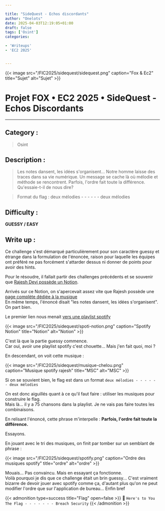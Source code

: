 ```yaml
---

title: "SideQuest - Echos discordants"
author: "Onelots"
date: 2025-04-03T12:19:05+01:00
draft: false
tags: ['Osint']
categories:

- 'Writeups'
- 'EC2 2025'


---
```


{{< image src="/FIC2025/sidequest/sidequest.png" caption="Fox & Ec2" title="Sujet" alt="Sujet" >}}

# Projet FOX • EC2 2025 • SideQuest - Echos Discordants

--- 

## Category :

> Osint 

## Description :

> Les notes dansent, les idées s'organisent... Notre homme laisse des traces dans sa vie numérique. Un message se cache là où mélodie et méthode se rencontrent. Parfois, l'ordre fait toute la différence. Qu'essaie-t-il de nous dire?

> Format du flag : deux mélodies - - - - - - deux mélodies

## Difficulty :

**GUESSY / EASY**

## Write up :

Ce challenge s'est démarqué particulièrement pour son caractère guessy et étrange dans la formulation de l'énoncée, raison pour laquelle les équipes ont préféré ne pas forcément s'attarder dessus ni donner de points pour avoir des hints.

Pour le résoudre, il fallait partir des challenges précédents et se souvenir que [Rajesh Devi possède un Notion](https://mahogany-shallot-cde.notion.site/Rajesh-Devi-s-personal-Notion-174e23272dd68036a383f4a04fdc7691). 

Arrivés sur ce Notion, on s'apercevait assez vite que Rajesh possède une [page complète dédiée à la musique](https://mahogany-shallot-cde.notion.site/My-music-page-1b2e23272dd68089b8bef3dc1b317e83)  
En même temps, l'énoncé disait "les notes dansent, les idées s'organisent". On part bien.

Le premier lien nous menait [vers une playlist spotify](https://open.spotify.com/user/31ldsfcs4zxgjeuumktp7dhfmpg4)

{{< image src="/FIC2025/sidequest/spoti-notion.png" caption="Spotify Notion" title="Notion" alt="Notion" >}}

C'est là que la partie guessy commence.  
Car oui, avoir une playlist spotify c'est chouette... Mais j'en fait quoi, moi ?

En descendant, on voit cette musique :

{{< image src="/FIC2025/sidequest/musique-chelou.png" caption="Musique spotify rajesh" title="MSC" alt="MSC" >}}

Si on se souvient bien, le flag est dans un format `deux mélodies - - - - - - deux mélodies`

On est donc aiguillés quant à ce qu'il faut faire : utiliser les musiques pour construire le flag.  
Mais là... il y a 75 chansons dans la playlist. Je ne vais pas faire toutes les combinaisons.

En relisant l'énoncé, cette phrase m'interpelle : **Parfois, l'ordre fait toute la différence.**

Essayons.

En jouant avec le tri des musiques, on finit par tomber sur un semblant de phrase : 

{{< image src="/FIC2025/sidequest/spotify.png" caption="Ordre des musiques spotify" title="ordre" alt="ordre" >}}

Mouais... Pas convaincu. Mais en essayant ça fonctionne.  
Voilà pourquoi je dis que ce challenge était un brin guessy... C'est vraiment bizarre de devoir jouer avec spotify comme ça, d'autant plus qu'on ne peut modifier l'ordre que sur l'application de bureau... Enfin bref

{{< admonition type=success title="Flag" open=false >}}
:triangular_flag_on_post: `Here's to You The Flag - - - - - - - Breach Security`
{{< /admonition >}}
